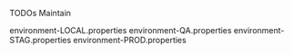 
TODOs
Maintain 

environment-LOCAL.properties
environment-QA.properties
environment-STAG.properties
environment-PROD.properties
